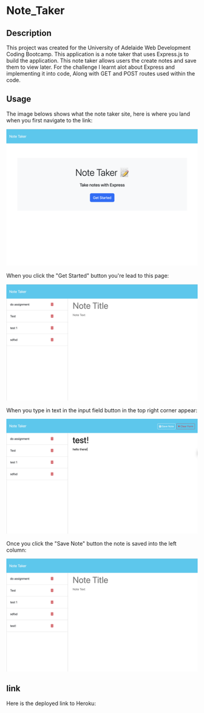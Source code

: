 # Note_Taker

## Description

This project was created for the University of Adelaide Web Development Coding Bootcamp. This application is a note taker that uses Express.js to build the application. This note taker allows users the create notes and save them to view later. For the challenge I learnt alot about Express and implementing it into code, Along with GET and POST routes used within the code.  

## Usage

The image belows shows what the note taker site, here is where you land when you first navigate to the link:

<img src="./images/Screenshot 2024-06-10 at 5.52.25 pm.png" alt="Home Page">

When you click the "Get Started" button you're lead to this page:

<img src="./images/Screenshot 2024-06-10 at 5.52.41 pm.png" alt="Note Page">

When you type in text in the input field button in the top right corner appear: 

<img src="./images/Screenshot 2024-06-10 at 5.53.16 pm.png" alt="Note Page">

Once you click the "Save Note" button the note is saved into the left column:

<img src="./images/Screenshot 2024-06-10 at 5.53.29 pm.png" alt="Note Page">

## link

Here is the deployed link to Heroku: 

